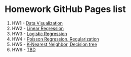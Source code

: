 # Homework GitHub Pages list

1. HW1 - [Data Visualization](https://data-mining-ysu-spring-2020.github.io/Homework-Quiz/DM-YSU-Spring-2020-HW01.html)
2. HW2 - [Linear Regression](https://data-mining-ysu-spring-2020.github.io/Homework-Quiz/DM-YSU-Spring-2020-HW02.html)
3. HW3 - [Logistic Regression](https://data-mining-ysu-spring-2020.github.io/Homework-Quiz/DM-YSU-Spring-2020-HW03.html)
4. HW4 - [Poisson Regression, Regularization](https://data-mining-ysu-spring-2020.github.io/Homework-Quiz/DM-YSU-Spring-2020-HW04.html)
3. HW5 - [K-Nearest Neighbor, Decision tree](https://data-mining-ysu-spring-2020.github.io/Homework-Quiz/DM-YSU-Spring-2020-HW05.html)
4. HW6 - [TBD](https://github.com/data-mining-ysu-spring-2020/Homework-Quiz/blob/gh-pages/DM-YSU-Spring-2020-HW06.pdf)
